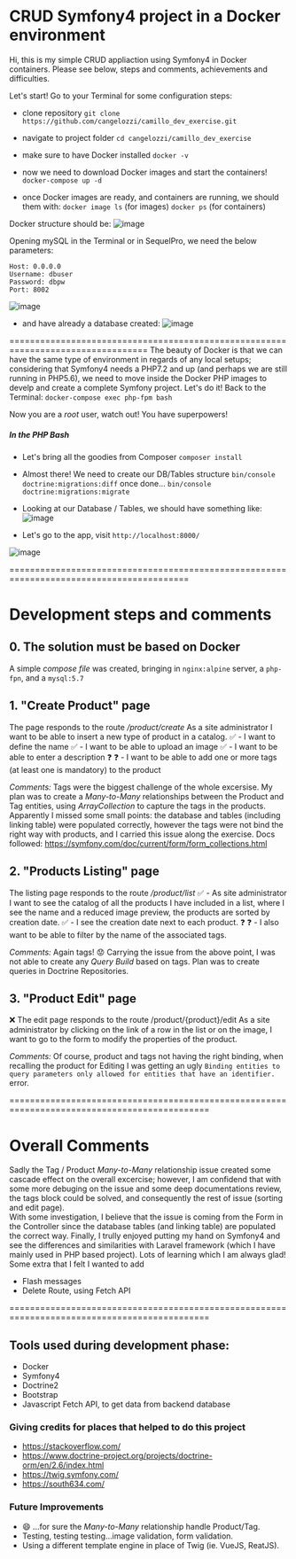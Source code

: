CRUD Symfony4 project in a Docker environment
==============================================

Hi, this is my simple CRUD appliaction using Symfony4 in Docker containers.  Please see below, steps and comments, achievements and difficulties.  

Let's start!  Go to your Terminal for some configuration steps:

- clone repository
`git clone https://github.com/cangelozzi/camillo_dev_exercise.git`

- navigate to project folder
`cd cangelozzi/camillo_dev_exercise`

- make sure to have Docker installed
`docker -v`

- now we need to download Docker images and start the containers!
`docker-compose up -d`

- once Docker images are ready, and containers are running, we should them with:
`docker image ls` (for images)
`docker ps` (for containers)

Docker structure should be:
![image](public/images/docker.png)

Opening mySQL in the Terminal or in SequelPro, we need the below parameters:
```
Host: 0.0.0.0
Username: dbuser
Password: dbpw
Port: 8002
```
![image](public/images/myql.png)

- and have already a database created:
![image](public/images/db2.png)

=================================================================================
The beauty of Docker is that we can have the same type of environment in regards of any local setups; considering that Symfony4 needs a PHP7.2 and up (and perhaps we are still running in PHP5.6), we need to move inside the Docker PHP images to develp and create a complete Symfony project.  Let's do it! Back to the Terminal:
`docker-compose exec php-fpm bash`

Now you are a _root_ user, watch out! You have superpowers!

##### In the PHP Bash

- Let's bring all the goodies from Composer
`composer install`

- Almost there!  We need to create our DB/Tables structure
`bin/console doctrine:migrations:diff`
once done...
`bin/console doctrine:migrations:migrate`

- Looking at our Database / Tables, we should have something like:
![image](public/images/db.png)

- Let's go to the app, visit `http://localhost:8000/` 

![image](public/images/home.png)

=========================================================================================

# Development steps and comments

## 0. The solution must be based on Docker
A simple _compose file_ was created, bringing in `nginx:alpine` server, a `php-fpn`, and a `mysql:5.7`

## 1. "Create Product" page
The page responds to the route _/product/create_
As a site administrator I want to be able to insert a new type of product in a catalog.
:white_check_mark: - I want to define the name
:white_check_mark: - I want to be able to upload an image
:white_check_mark: - I want to be able to enter a description
:question: :question: - I want to be able to add one or more tags (at least one is mandatory) to the product

*Comments:*
Tags were the biggest challenge of the whole excersise.  My plan was to create a _Many-to-Many_ relationships between the Product and Tag entities, using _ArrayCollection_ to capture the tags in the products.  Apparently I missed some small points: the database and tables (including linking table) were populated correctly, however the tags were not bind the right way with products, and I carried this issue along the exercise.
Docs followed: https://symfony.com/doc/current/form/form_collections.html


## 2. "Products Listing" page
The listing page responds to the route _/product/list_
:white_check_mark: - As site administrator I want to see the catalog of all the products I have included in a list,
where I see the name and a reduced image preview, the products are sorted by creation
date.
:white_check_mark: - I see the creation date next to each product.
:question: :question: - I also want to be able to filter by the name of the associated tags.

*Comments:*
Again tags! :worried: Carrying the issue from the above point, I was not able to create any _Query Build_ based on tags.  Plan was to create queries in Doctrine Repositories.


## 3. "Product Edit" page
:x: The edit page responds to the route /product/{product}/edit
As a site administrator by clicking on the link of a row in the list or on the image, I want to go
to the form to modify the properties of the product.

*Comments:*
Of course, product and tags not having the right binding, when recalling the product for Editing I was getting an ugly `Binding entities to query parameters only allowed for entities that have an identifier.` error.  


=============================================================================================

# Overall Comments
Sadly the Tag / Product _Many-to-Many_ relationship issue created some cascade effect on the overall excercise; however, I am confidend that with some more debuging on the issue and some deep documentations review, the tags block could be solved, and consequently the rest of issue (sorting and edit page).  
With some investigation, I believe that the issue is coming from the Form in the Controller since the database tables (and linking table) are populated the correct way.
Finally, I trully enjoyed putting my hand on Symfony4 and see the differences and similarities with Laravel framework (which I have mainly used in PHP based project).  Lots of learning which I am always glad!  Some extra that I felt I wanted to add
- Flash messages
- Delete Route, using Fetch API

=============================================================================================

## Tools used during development phase:
- Docker
- Symfony4
- Doctrine2
- Bootstrap
- Javascript Fetch API, to get data from backend database


### Giving credits for places that helped to do this project

- https://stackoverflow.com/
- https://www.doctrine-project.org/projects/doctrine-orm/en/2.6/index.html
- https://twig.symfony.com/
- https://south634.com/


### Future Improvements
- :smile: ...for sure the _Many-to-Many_ relationship handle Product/Tag.
- Testing, testing testing...image validation, form validation.
- Using a different template engine in place of Twig (ie. VueJS, ReatJS).
